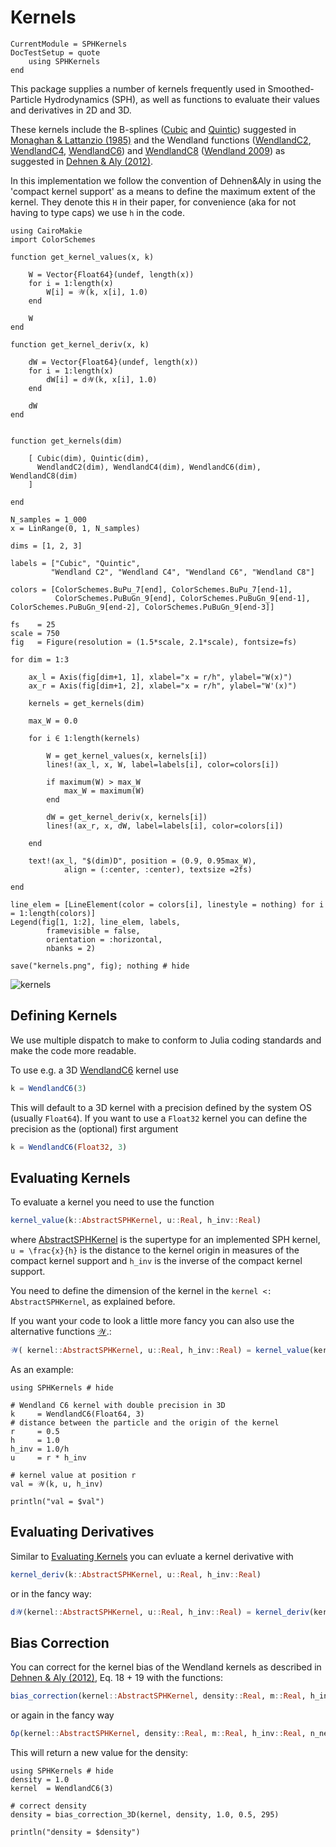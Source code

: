 # Kernels

```@meta
CurrentModule = SPHKernels
DocTestSetup = quote
    using SPHKernels
end
```

This package supplies a number of kernels frequently used in Smoothed-Particle Hydrodynamics (SPH), as well as functions to evaluate their values and derivatives in 2D and 3D.

These kernels include the B-splines ([Cubic](@ref) and [Quintic](@ref)) suggested in [Monaghan & Lattanzio (1985)](https://ui.adsabs.harvard.edu/abs/1985A%26A...149..135M/abstract) and the Wendland functions ([WendlandC2](@ref), [WendlandC4](@ref), [WendlandC6](@ref)) and [WendlandC8](@ref) ([Wendland 2009](https://www.researchgate.net/publication/220179293_Divergence-Free_Kernel_Methods_for_Approximating_the_Stokes_Problem)) as suggested in [Dehnen & Aly (2012)](https://academic.oup.com/mnras/article/425/2/1068/1187211).

In this implementation we follow the convention of Dehnen&Aly in using the 'compact kernel support' as a means to define the maximum extent of the kernel. They denote this ``H`` in their paper, for convenience (aka for not having to type caps) we use `h` in the code.

```@eval 
using CairoMakie
import ColorSchemes

function get_kernel_values(x, k)            

    W = Vector{Float64}(undef, length(x))
    for i = 1:length(x)
        W[i] = 𝒲(k, x[i], 1.0)
    end

    W
end

function get_kernel_deriv(x, k)            

    dW = Vector{Float64}(undef, length(x))
    for i = 1:length(x)
        dW[i] = d𝒲(k, x[i], 1.0)
    end

    dW
end


function get_kernels(dim)

    [ Cubic(dim), Quintic(dim), 
      WendlandC2(dim), WendlandC4(dim), WendlandC6(dim), WendlandC8(dim)
    ]

end

N_samples = 1_000
x = LinRange(0, 1, N_samples)

dims = [1, 2, 3]

labels = ["Cubic", "Quintic", 
         "Wendland C2", "Wendland C4", "Wendland C6", "Wendland C8"]

colors = [ColorSchemes.BuPu_7[end], ColorSchemes.BuPu_7[end-1], 
          ColorSchemes.PuBuGn_9[end], ColorSchemes.PuBuGn_9[end-1], ColorSchemes.PuBuGn_9[end-2], ColorSchemes.PuBuGn_9[end-3]]

fs    = 25
scale = 750
fig   = Figure(resolution = (1.5*scale, 2.1*scale), fontsize=fs)

for dim = 1:3

    ax_l = Axis(fig[dim+1, 1], xlabel="x = r/h", ylabel="W(x)")
    ax_r = Axis(fig[dim+1, 2], xlabel="x = r/h", ylabel="W'(x)")

    kernels = get_kernels(dim)

    max_W = 0.0

    for i ∈ 1:length(kernels)

        W = get_kernel_values(x, kernels[i]) 
        lines!(ax_l, x, W, label=labels[i], color=colors[i])

        if maximum(W) > max_W 
            max_W = maximum(W)
        end

        dW = get_kernel_deriv(x, kernels[i]) 
        lines!(ax_r, x, dW, label=labels[i], color=colors[i])

    end

    text!(ax_l, "$(dim)D", position = (0.9, 0.95max_W), 
            align = (:center, :center), textsize =2fs)

end

line_elem = [LineElement(color = colors[i], linestyle = nothing) for i = 1:length(colors)]
Legend(fig[1, 1:2], line_elem, labels,
        framevisible = false, 
        orientation = :horizontal,
        nbanks = 2)

save("kernels.png", fig); nothing # hide
```

![kernels](kernels.png)

## Defining Kernels

We use multiple dispatch to make to conform to Julia coding standards and make the code more readable.

To use e.g. a 3D [WendlandC6](@ref) kernel use

```julia
k = WendlandC6(3)
```

This will default to a 3D kernel with a precision defined by the system OS (usually `Float64`).
If you want to use a `Float32` kernel you can define the precision as the (optional) first argument

```julia
k = WendlandC6(Float32, 3)
```

## Evaluating Kernels

To evaluate a kernel you need to use the function

```julia
kernel_value(k::AbstractSPHKernel, u::Real, h_inv::Real)
```

where [AbstractSPHKernel](@ref) is the supertype for an implemented SPH kernel, ``u = \frac{x}{h}`` is the distance to the kernel origin in measures of the compact kernel support and `h_inv` is the inverse of the compact kernel support.

You need to define the dimension of the kernel in the `kernel <: AbstractSPHKernel`, as explained before.

If you want your code to look a little more fancy you can also use the alternative functions [𝒲](@ref).:

```julia
𝒲( kernel::AbstractSPHKernel, u::Real, h_inv::Real) = kernel_value(kernel, u, h_inv)
```

As an example:
```@example
using SPHKernels # hide

# Wendland C6 kernel with double precision in 3D
k     = WendlandC6(Float64, 3)
# distance between the particle and the origin of the kernel
r     = 0.5
h     = 1.0
h_inv = 1.0/h
u     = r * h_inv

# kernel value at position r
val = 𝒲(k, u, h_inv)

println("val = $val")
```


## Evaluating Derivatives

Similar to [Evaluating Kernels](@ref) you can evluate a kernel derivative with

```julia
kernel_deriv(k::AbstractSPHKernel, u::Real, h_inv::Real)
```

or in the fancy way:

```julia
d𝒲(kernel::AbstractSPHKernel, u::Real, h_inv::Real) = kernel_deriv(kernel, u, h_inv)
```

## Bias Correction

You can correct for the kernel bias of the Wendland kernels as described in [Dehnen & Aly (2012)](https://academic.oup.com/mnras/article/425/2/1068/1187211), Eq. 18 + 19 with the functions:

```julia
bias_correction(kernel::AbstractSPHKernel, density::Real, m::Real, h_inv::Real, n_neighbours::Integer)
```

or again in the fancy way

```julia
δρ(kernel::AbstractSPHKernel, density::Real, m::Real, h_inv::Real, n_neighbours::Integer) = bias_correction(kernel, density, m, h_inv, n_neighbours)

```

This will return a new value for the density:

```@example
using SPHKernels # hide
density = 1.0
kernel  = WendlandC6(3)

# correct density
density = bias_correction_3D(kernel, density, 1.0, 0.5, 295)

println("density = $density")
```